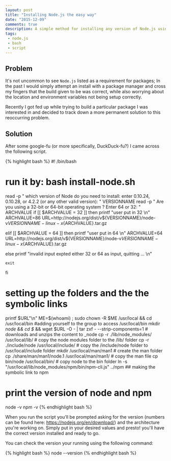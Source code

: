 ```yaml
---
layout: post
title: "Installing Node.js the easy way"
date: "2015-12-09"
comments: true
description: A simple method for installing any version of Node.js using bash.
tags:
 - node.js
 - bash
 - script
---
```


## Problem

It's not uncommon to see `Node.js` listed as a requirement for packages; In the past I would simply attempt an install with a package manager and cross my fingers that the build given to be was correct, while also worrying about the location and environment variables not being setup correctly.

Recently I got fed up while trying to build a particular package I was interested in and decided to track down a more permanent solution to this reoccurring problem.

## Solution

After some google-fu (or more specifically, DuckDuck-fu?) I came across the following script.

{% highlight bash %}
#! /bin/bash
# run it by: bash install-node.sh
read -p " which version of Node do you need to install: enter 0.10.24, 0.10.28, or 4.2.2 (or any other valid version): " VERSIONNAME
read -p " Are you using a 32-bit or 64-bit operating system ? Enter 64 or 32: " ARCHVALUE
if [[ $ARCHVALUE = 32 ]]
    then
    printf "user put in 32 \n"
    ARCHVALUE=86
    URL=http://nodejs.org/dist/v${VERSIONNAME}/node-v${VERSIONNAME}-linux-x${ARCHVALUE}.tar.gz

elif [[ $ARCHVALUE = 64 ]]
    then
    printf "user put in 64 \n"
    ARCHVALUE=64
    URL=http://nodejs.org/dist/v${VERSIONNAME}/node-v${VERSIONNAME}-linux-x${ARCHVALUE}.tar.gz

else
    printf "invalid input expted either 32 or 64 as input, quitting ... \n"

    exit
fi

# setting up the folders and the the symbolic links
printf $URL"\n"
ME=$(whoami) ; sudo chown -R $ME /usr/local && cd /usr/local/bin #adding yourself to the group to access /usr/local/bin
mkdir _node && cd $_ && wget $URL -O - | tar zxf - --strip-components=1 # downloads and unzips the content to _node
cp -r ./lib/node_modules/ /usr/local/lib/ # copy the node modules folder to the /lib/ folder
cp -r ./include/node /usr/local/include/ # copy the /include/node folder to /usr/local/include folder
mkdir /usr/local/man/man1 # create the man folder
cp ./share/man/man1/node.1 /usr/local/man/man1/ # copy the man file
cp bin/node /usr/local/bin/ # copy node to the bin folder
ln -s "/usr/local/lib/node_modules/npm/bin/npm-cli.js" ../npm ## making the symbolic link to npm
# print the version of node and npm
node -v
npm -v
{% endhighlight bash %}

When you run the script you'll be prompted asking for the version (numbers can be found here: https://nodejs.org/en/download/) and the architecture you're working on. Simply put in your desired values and presto! you'll have the correct version installed and ready to go.

You can check the version your running using the following command:

{% highlight bash %}
node --version
{% endhighlight bash %}
